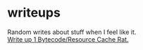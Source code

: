 # writeups
Random writes about stuff when I feel like it. <br>
[Write up 1 Bytecode/Resource Cache Rat.](https://github.com/notperry1234567890/writeups/blob/main/writeup-1.md) <br>
